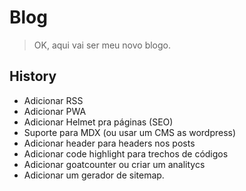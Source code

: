 # Blog
> OK, aqui vai ser meu novo blogo.

## History
- Adicionar RSS
- Adicionar PWA
- Adicionar Helmet pra páginas (SEO)
- Suporte para MDX (ou usar um CMS as wordpress)
- Adicionar header para headers nos posts
- Adicionar code highlight para trechos de códigos
- Adicionar goatcounter ou criar um analitycs
- Adicionar um gerador de sitemap.
